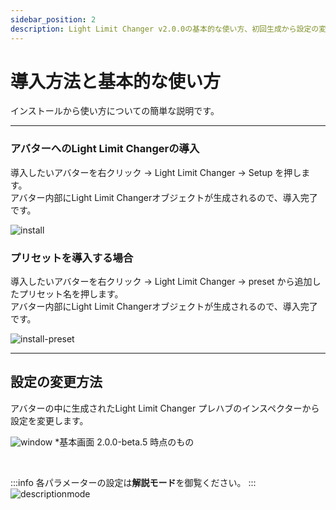 ```yaml
---
sidebar_position: 2
description: Light Limit Changer v2.0.0の基本的な使い方、初回生成から設定の変更方法について解説しています。
---
```


# 導入方法と基本的な使い方

インストールから使い方についての簡単な説明です。

----

### アバターへのLight Limit Changerの導入

導入したいアバターを右クリック → Light Limit Changer → Setup を押します。  
アバター内部にLight Limit Changerオブジェクトが生成されるので、導入完了です。  

![install](/img/docs/v2/howtouse/install.png)

### プリセットを導入する場合

導入したいアバターを右クリック → Light Limit Changer → preset から追加したプリセット名を押します。  
アバター内部にLight Limit Changerオブジェクトが生成されるので、導入完了です。  

![install-preset](/img/docs/v2/howtouse/install-preset.png)

----

## 設定の変更方法  
アバターの中に生成されたLight Limit Changer プレハブのインスペクターから設定を変更します。

![window](/img/docs/v2/howtouse/settings.png)
*基本画面 2.0.0-beta.5 時点のもの

<br/>

:::info
各パラメーターの設定は**解説モード**を御覧ください。
:::
![descriptionmode](/img/docs/v2/howtouse/description_mode.png)